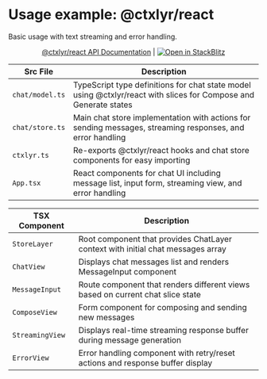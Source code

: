 # Usage example: @ctxlyr/react

Basic usage with text streaming and error handling.

<div align="center">

[@ctxlyr/react API Documentation](https://github.com/ctxlyr/react?tab=readme-ov-file#-usage) | [![Open in StackBlitz](https://developer.stackblitz.com/img/open_in_stackblitz.svg)](https://stackblitz.com/~/github.com/knweng/examples-ctxlyr-react)

</div>

| Src File        | Description|
| --------------- | ----------- |
| `chat/model.ts` | TypeScript type definitions for chat state model using @ctxlyr/react with slices for Compose and Generate states |
| `chat/store.ts` | Main chat store implementation with actions for sending messages, streaming responses, and error handling |
| `ctxlyr.ts`     | Re-exports @ctxlyr/react hooks and chat store components for easy importing |
| `App.tsx`       | React components for chat UI including message list, input form, streaming view, and error handling |

| TSX Component| Description|
| --------------- | ----------- |
| `StoreLayer` | Root component that provides ChatLayer context with initial chat messages array |
| `ChatView` | Displays chat messages list and renders MessageInput component |
| `MessageInput` | Route component that renders different views based on current chat slice state |
| `ComposeView` | Form component for composing and sending new messages |
| `StreamingView` | Displays real-time streaming response buffer during message generation |
| `ErrorView` | Error handling component with retry/reset actions and response buffer display |
